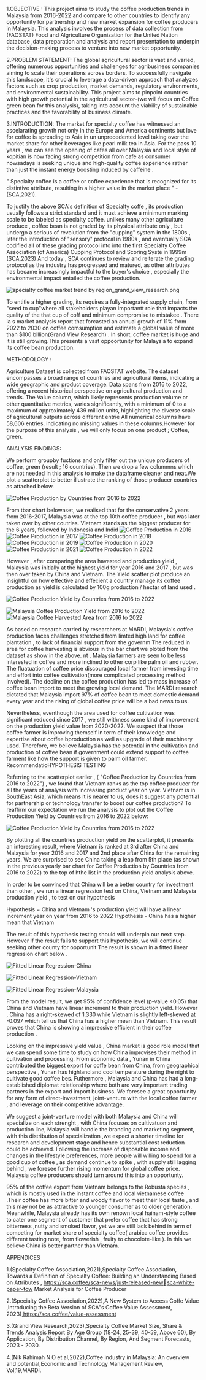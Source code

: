 1.OBJECTIVE :
This project aims to study the coffee production trends in Malaysia from 2016-2022 and compare to other countries to identify any opportunity for partnership and new market expansion for coffee producers in Malaysia. This analysis involves the process of data collection from (FAOSTAT) Food and Algriculture Organization for the United Nation database ,data preparation and analysis and report presentation to underpin the decision-making process to venture into new market opportunity. 


2.PROBLEM STATEMENT:
The global agricultural sector is vast and varied, offering numerous opportunities and challenges for agribusiness companies aiming to scale their operations across borders. To successfully navigate this landscape, it's crucial to leverage a data-driven approach that analyzes factors such as crop production, market demands, regulatory environments, and environmental sustainability. This project aims to pinpoint countries with high growth potential in the agricultural sector-(we will focus on Coffee green bean for this analysis), taking into account the viability of sustainable practices and the favorability of business climate.


3.INTRODUCTION:
The market for specialty coffee has witnessed an ascelarating growth not only in the Europe and America continents but love for coffee is spreading to Asia in un unprecedented level taking over the market share for other beverages like pearl milk tea in Asia. For the pass 10 years , we can see the opening of cafes all over Malaysia and local style of kopitian is now facing strong competition from cafe as consumer nowsadays is seeking unique and high-quality coffee experience rather than just the instant energy boosting induced by caffeine . 


" Specialty coffee is a coffee or coffee experience that is recognized for its distintive attribute, resulting in a higher value in the market place " - (SCA,2021). 

To justify the above SCA's definition of Specialty coffe , its production usually follows a strict standard and it must achieve a minimum marking scale to be labeled as specialty coffee. unlikes many other agriculture produce , coffee bean is not graded by its physical attribute only , but undergo a serious of revolution from the "cupping" system in the 1800s , later the introduction of "sensory" protocal in 1980s  , and eventually SCA codified all of these grading protocol into  into the first Specialty Coffee Association (of America) Cupping 
Protocol and Scoring Syste in 1999m (SCA,2023)
And today , SCA continues to review and reiterate the grading protocol as the industry has progressed and matured, as other attributes has became increasingly impactful to the buyer's choice , especially the environmental impact entailed the coffee production. 

![specialty coffee market trend by region_grand_view_research.png](attachment:d6af44f5-f63f-4703-9d26-cb14c7c83279.png)


To entitle a higher grading, its requires a fully-integrated supply chain, from "seed to cup"where all stakeholders playan importantt role that impacts the quality of the that cup of coff and minimum compromise to mistakee . There ia s market analysis report that forcasted an annual growth of 11% from 2022 to 2030 on coffee comsumption and estimate a global value of more than $100 billion(Grand View Research) . In short, coffee market is huge and it is still growing.This presents a vast oppoortunity for Malaysia to expand its coffee bean production.  


METHODOLOGY :

Agriculture Dataset is collected from FAOSTAT website. The dataset encompasses a broad range of countries and agricultural items, indicating a wide geographic and product coverage.
Data spans from 2016 to 2022, offering a recent historical perspective on agricultural production and trends.
The Value column, which likely represents production volume or other quantitative metrics, varies significantly, with a minimum of 0 to a maximum of approximately 439 million units, highlighting the diverse scale of agricultural outputs across different entrie  All numerical columns have 58,606 entries, indicating no missing values in these columns.However for the purpose of this analysis , we will only focus on one product ; Coffee, green. 


ANALYSIS FINDINGS:

We perform groupby fuctions and only filter out the unique producers of coffee, green (result ; 16 countries). Then we drop a few colummns which are not needed in this analysis to make the dataframe cleaner and neat.We plot a scatterplot to better illustrate the ranking of those producer countries as attached below.


![Coffee Production by Countries from 2016 to 2022](coffee_prod_byCountry.jpg)




From tbar chart belowaset, we realised that for the conservative 2 years from 2016-2017, Malaysia was at the top 10th coffee producer , but was later taken over by other coutries. Vietnam stands as the biggest producer for the 6 years, followed by Indonesia and Indid ![Coffee Production in 2016](Production_2016.jpg)
![Coffee Production in 2017](Production_2017.jpg)
![Coffee Production in 2018](Production_2018.jpg)
![Coffee Production in 2019](Production_2019.jpg)
![Coffee Production in 2020](Production_2020.jpg)
![Coffee Production in 2021](Production_2021.jpg)
![Coffee Production in 2022](Production_2022.jpg)


However , after comparing the area havested and production yield , Malaysia was initially at the highest yield for year 2016 and 2017 , but was then over taken by China and Vietnam. The Yield scatter plot produce an insightful on how effective and effecient a country manage its coffee production as yield is calculated by 100g production / hectar of land used . 


![Coffee Production Yield by Countries from 2016 to 2022](prod_yield.jpg)


![Malaysia Coffee Production Yield from 2016 to 2022](msia_yield.jpg)   ![Malaysia Coffee Harvested Area from 2016 to 2022](msia_area_harvest.jpg)




As based on research carried by researchers at MARDI, Malaysia's coffee production faces challenges stretched from limted high land for coffee plantation , to lack of financial support from the governm The reduced in area for coffee harvesting is abvious in the bar chart we ploted from the dataset as show in the above. nt . Malaysia farmers are seen to be less interested in coffee and more inclined to other corp like palm oil and rubber. The fluatuation of coffee price discouraged local farmer from investing time and effort into coffee cultivation(more complicated processing method involved). The decline on the coffee production has led to mass increase of coffee bean import to meet the growing local demand. The MARDI research dictated that Malaysia import 97% of coffee bean to meet domestic demand every year and the rising of global coffee price will be a bad news to us. 


Nevertheless, eventhough the area used for coffee cultivation was significant reduced since 2017 , we still withness some kind of improvement on the production yield value from 2020-2022. We suspect that those coffee farmer is improving themself in term of their knowledge and expertise about coffee bproduction as well as upgrade of their machinery used. Therefore, we believe Malaysia has the potential in the cultivation and production of coffee bean if government could extend support to coffee farment like how the support is given to palm oil farmer. 
RecommendatioHYPOTHESIS TESTING

Referring to the scatterplot earlier , ( "Coffee Production by Countries from 2016 to 2022") , we found that Vietnam ranks as the top coffee producer for all the years of analysis with increasing product year on year. Vietnam is in SouthEast Asia, which means it is nearer to us, does it suggest any potential for partnership or technology transfer to boost our coffee production? To reaffirm our expectation we run the analysis to plot out the Coffee Production Yield by Countries from 2016 to 2022 below:



![Coffee Production Yield by Countries from 2016 to 2022](prod_yield.jpg)


By plotting all the countries production yield on the scatterplot, it presents an interesting result, where Vietnam is ranked at 3rd after China and Malaysia for year 2016 and 2017 and 2nd place after China for the remaining years. We are surprised to see China taking a leap from 5th place (as shown in the previous yearly bar chart for Coffee Production by Countries from 2016 to 2022) to the top of hthe list in the production yield analysis above. 


In order to be convinced that China will be a better country for investment than other , we run a linear regression test on China, Vietnam and Malaysia production yield , to test on our hypothesis

Hypothesis  = China and Vietnam 's production yield will have a linear increment year on year from 2016 to 2022
Hypothesis  - China has a higher mean that Vietnam

The result of this hypothesis testing should will underpin our next step. However if the result fails to support this hypothesis, we will continue seeking other county for opportunit 
The result is shown in a fitted linear regression chart below .  


 ![Fitted Linear Regression-China](china_fitLR.jpg)


 ![Fitted Linear Regression-Vietnam](viet_fitLR.jpg)


 ![Fitted Linear Regression-Malaysia](msia_fitLR.jpg)

 

From the model result, we get 95% of confidence level (p-value <0.05) that China and Vietnam have linear increment to their production yield. However , China has a right-skewed of 1.330 while Vietnam is slightly left-skewed at -0.097 which tell us that China has a higher mean than Vietnam. This result proves that China is showing a impressive efficient in their coffee production . 

Looking on the impressive yield value , China market is good role model that we can spend some time to study on how China improvises their method in cultivation and processing. From economic data , Yunan in China contributed the biggest export for coffe bean from China, from geographical perspective , Yunan has highland and cool temperature during the night to cultivate good coffee bes. Futhermore , Malaysia and China has had a long-established diplomat relationship where both are very important trading partners in the export and import business. We foresee a great opportunity for any form of direct-investment, joint-venture with the local coffee farmer , and leverage on their competitive advantage.


We suggest a joint-venture model with both Malaysia and China will specialize on each strenght , with China focuses on cultivatuon and production line, Malaysia will handle the branding and marketing segment, with this distribution of specialization ,we expect a shorter timeline for research and development stage and hence substantial cost reduction could be achieved. Following the increase of disposable income and changes in the lifestyle preferences, more people will willing to spend for a good cup of coffee , as demand continue to spike , with supply still lagging behind , we foresee further rising momentum for global coffee price. Malaysia coffee producers should turn around this into an opportunty.

95% of the coffee export from Vietnam belongs to the Robusta species , which is mostly used in the instant coffee and local vietnamese coffee .Their coffee has more bitter and woody flavor to meet their local taste , and this may not be as attractive to younger consumer as to older generation. Meanwhile, Malaysia already has its own renown local hainam-style coffee to cater one segment of customer that prefer coffee that has strong bitterness ,nutty and smoked flavor, yet we are still lack behind in term of competing  for market share of specialty coffee( arabica coffee provides different tasting note, from flowerish , fruity to chocolote-like ). In this we believe China is better partner than Vietnam.   
 



APPENDICES

1.(Specialty Coffee Association,2021),Specialty Coffee Association, Towards a Definition of Specialty Coffee: Building an Understanding Based on 
Attributes , https://sca.coffee/sca-news/just-released-newsca-white-paper-tow
Market Analysis for Coffee Producer

2.(Specialty Coffee Association,2022),A New System to Access Coffe Value ,Introducing the Beta Version of SCA"s Coffee Value Assessment, 2023),https://sca.coffee/value-assessment

3.(Grand View Research,2023),Specialty Coffee Market Size, Share & Trends Analysis Report By Age Group (18-24, 25-39, 40-59, Above 60), By Application, By Distribution Channel, By Region, And Segment Forecasts, 2023 - 2030.

4.(Nik Rahimah N.O et al,2022),Coffee industry in Malaysia: An overview and potential,Economic and Technology Management Review, Vol,19,MARDI.


 
